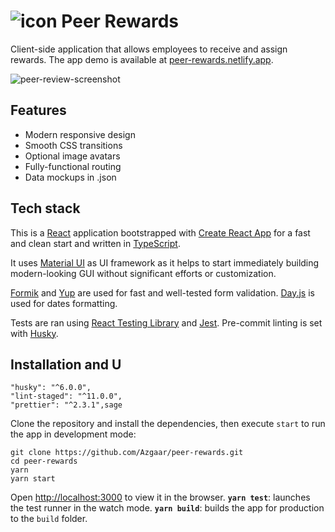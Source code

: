 # ![icon](https://user-images.githubusercontent.com/26469650/122673740-83d85280-d1da-11eb-98ce-85873d6d8d75.png) Peer Rewards

Client-side application that allows employees to receive and assign rewards. The app demo is available at [peer-rewards.netlify.app](https://peer-rewards.netlify.app/).

![peer-review-screenshot](https://user-images.githubusercontent.com/26469650/122673382-e597bd00-d1d8-11eb-9167-3c08164320e2.png)

## Features

- Modern responsive design
- Smooth CSS transitions
- Optional image avatars
- Fully-functional routing
- Data mockups in .json

## Tech stack

This is a [React](https://reactjs.org/) application bootstrapped with [Create React App](https://github.com/facebook/create-react-app) for a fast and clean start and written in [TypeScript](https://www.typescriptlang.org/).

It uses [Material UI](https://material-ui.com/) as UI framework as it helps to start immediately building modern-looking GUI without significant efforts or customization.

[Formik](https://formik.org/) and [Yup](https://github.com/jquense/yup) are used for fast and well-tested form validation. [Day.js](https://day.js.org/) is used for dates formatting.

Tests are ran using [React Testing Library](https://testing-library.com/docs/react-testing-library/intro/) and [Jest](https://jestjs.io/). Pre-commit linting is set with [Husky](https://github.com/typicode/husky).

## Installation and U

    "husky": "^6.0.0",
    "lint-staged": "^11.0.0",
    "prettier": "^2.3.1",sage

Clone the repository and install the dependencies, then execute `start` to run the app in development mode:

```
git clone https://github.com/Azgaar/peer-rewards.git
cd peer-rewards
yarn
yarn start
```

Open [http://localhost:3000](http://localhost:3000) to view it in the browser.
**`yarn test`**: launches the test runner in the watch mode.
**`yarn build`**: builds the app for production to the `build` folder.
